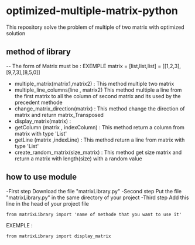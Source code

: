 # optimized-multiple-matrix-python
This repository solve the problem of multiple of two matrix with optimized solution
## method of library 
  -- The form of Matrix must be : EXEMPLE matrix = [list,list,list] = [[1,2,3],[9,7,3],[8,5,0]] 
  - multiple_matrix(matrix1,matrix2) :
      This method multiple two matrix 
  - multiple_line_columns(line , matrix2) 
      This method multiple a line from the first matrix to all the column of second matrix and its used by the precedent methode
  - change_matrix_direction(matrix) :
      This method change the direction of matrix and return matrix_Transposed
  - display_matrix(matrix) :
  - getColumn (matrix , indexColumn) :
      This method return a column from matrix with type 'List'
  - getLine (matrix  ,indexLine) :
      This method return a line from matrix with type 'List'
  - create_random_matrix(size_matrix) :
      This method get size matrix and return a matrix with length(size) with a random value
## how to use module 

  -First step
        Download the file "matrixLibrary.py"
  -Second step 
        Put the file "matrixLibrary.py" in the same directory of your project 
  -Third step 
        Add this line in the head of your project file 
      
```
from matrixLibrary import 'name of methode that you want to use it' 
```
      
EXEMPLE :
      
```
from matrixLibrary import display_matrix
```

